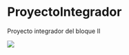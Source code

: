 # ProyectoIntegrador
Proyecto integrador del bloque II

![](https://images.cooltext.com/5136247.png)
